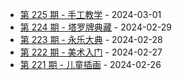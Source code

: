 * [第 225 期 - 手工教学](https://day.tsq360.cf/posts/225-手工教学) - 2024-03-01
* [第 224 期 - 塔罗牌典藏](https://day.tsq360.cf/posts/224-塔罗牌典藏) - 2024-02-29
* [第 223 期 - 永乐大典](https://day.tsq360.cf/posts/223-永乐大典) - 2024-02-28
* [第 222 期 - 美术入门](https://day.tsq360.cf/posts/222-美术入门) - 2024-02-27
* [第 221 期 - 儿童插画](https://day.tsq360.cf/posts/221-儿童插画) - 2024-02-26
